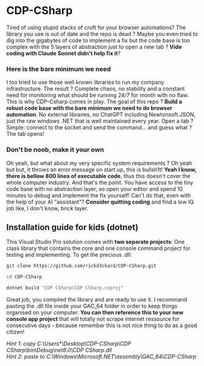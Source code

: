 
# CDP-CSharp 
Tired of using stupid stacks of cruft for your browser automations? The library you use is out of date and the repo is dead ? Maybe you even tried to dig into the gigabytes of code to implement a fix but the code base is too complex with the 5 layers of abstraction just to open a new tab ? **Vide coding with Claude Sonnet didn't help fix it**?
### Here is the bare minimum we need
I too tried to use those well known libraries to run my company infrastructure. The result ? Complete chaos, no stability and a constant need for monitoring what should be running 24/7 for month with no flaw. This is why CDP-Csharp comes in play. The goal of this repo ? **Build a robust code base with the bare minimum we need to do browser automation**. No external libraries, no ChatGPT including Newtonsoft.JSON, just the raw windows .NET that is well maintained every year. Open a tab ? Simple: connect to the socket and send the command... and guess what ? The tab opens!
### Don't be noob, make it your own 
Oh yeah, but what about my very specific system requirements ? Oh yeah but but, it throws an error message on start up, this is bullsh1t! **Yeah I know, there is bellow 800 lines of executable code**, thus this doesn't cover the whole computer industry. And that's the point. You have access to the tiny code base with no abstraction layer, so open your editor and spend 10 minutes to debug and implement the fix yourself! Can't do that, even with the help of your AI "assistant"? **Consider quitting coding** and find a low IQ job like, I don't know, brick layer.
## Installation guide for kids (dotnet)
This Visual Studio Pro solution comes with **two separate projects**: One class library that contains the core and one console command project for testing and implementing. To get the precious .dll:
```bash
git clone https://github.com/rickd3ckard/CDP-CSharp.git
```
```bash
cd CDP-CSharp
```
```bash
dotnet build "CDP CSharp\CDP CSharp.csproj"
```
Great job, you compiled the library and are ready to use it. I recommand pasting the .dll file inside your GAC_64 folder in order to keep things organised on your computer. **You can then reference this to your new console app project** that will totally not scrape internet ressource for consecutive days - because remember this is not nice thing to do as a good citizen!

*Hint 1: copy C:\Users\*\Desktop\CDP-CSharp\CDP CSharp\bin\Debug\net8.0\CDP CSharp.dll*  
*Hint 2: paste to C:\Windows\Microsoft.NET\assembly\GAC_64\CDP-CSharp*
